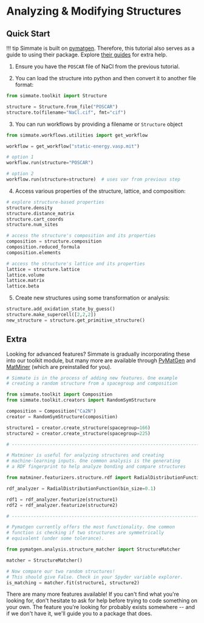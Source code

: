 # Analyzing & Modifying Structures

## Quick Start

!!! tip
    Simmate is built on [pymatgen](https://pymatgen.org/). Therefore, this tutorial also serves as a guide to using their package. Explore [their guides](https://pymatgen.org/usage.html) for extra help.

1. Ensure you have the `POSCAR` file of NaCl from the previous tutorial.

2. You can load the structure into python and then convert it to another file format:
```python
from simmate.toolkit import Structure

structure = Structure.from_file("POSCAR")
structure.to(filename="NaCl.cif", fmt="cif")
```

3. You can run workflows by providing a filename or `Structure` object
```python
from simmate.workflows.utilities import get_workflow

workflow = get_workflow("static-energy.vasp.mit")

# option 1
workflow.run(structure="POSCAR")

# option 2
workflow.run(structure=structure)  # uses var from previous step
```

4. Access various properties of the structure, lattice, and composition:
```python
# explore structure-based properties
structure.density
structure.distance_matrix
structure.cart_coords
structure.num_sites

# access the structure's composition and its properties
composition = structure.composition
composition.reduced_formula
composition.elements

# access the structure's lattice and its properties
lattice = structure.lattice
lattice.volume
lattice.matrix
lattice.beta
```

5. Create new structures using some transformation or analysis:
```python
structure.add_oxidation_state_by_guess()
structure.make_supercell([2,2,2])
new_structure = structure.get_primitive_structure()
```

## Extra 

Looking for advanced features? Simmate is gradually incorporating these into our toolkit module, but many more are available through [PyMatGen](https://pymatgen.org/) and [MatMiner](https://hackingmaterials.lbl.gov/matminer/) (which are preinstalled for you).

```python
# Simmate is in the process of adding new features. One example
# creating a random structure from a spacegroup and composition

from simmate.toolkit import Composition
from simmate.toolkit.creators import RandomSymStructure

composition = Composition("Ca2N")
creator = RandomSymStructure(composition)

structure1 = creator.create_structure(spacegroup=166)
structure2 = creator.create_structure(spacegroup=225)

# ----------------------------------------------------------------------

# Matminer is useful for analyzing structures and creating
# machine-learning inputs. One common analysis is the generating
# a RDF fingerprint to help analyze bonding and compare structures

from matminer.featurizers.structure.rdf import RadialDistributionFunction

rdf_analyzer = RadialDistributionFunction(bin_size=0.1)

rdf1 = rdf_analyzer.featurize(structure1)
rdf2 = rdf_analyzer.featurize(structure2)

# ----------------------------------------------------------------------

# Pymatgen currently offers the most functionality. One common
# function is checking if two structures are symmetrically
# equivalent (under some tolerance).

from pymatgen.analysis.structure_matcher import StructureMatcher

matcher = StructureMatcher()

# Now compare our two random structures!
# This should give False. Check in your Spyder variable explorer.
is_matching = matcher.fit(structure1, structure2)
```

There are many more features available! If you can't find what you're looking for, don't hesitate to ask for help before trying to code something on your own. The feature you're looking for probably exists somewhere -- and if we don't have it, we'll guide you to a package that does.
